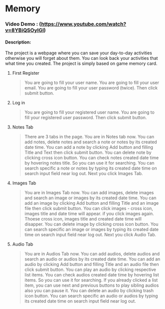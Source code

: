 # Memory
### Video Demo : (https://www.youtube.com/watch?v=8YBiQSOyIGI)
#### Description:

The project is a webpage where you can save your day-to-day activities otherwise you will forget about them. You can look back your activities that what time you created. The project is simply based on game memory card.

1. First Register
   >You are going to fill your user name.
   >You are going to fill your user email.
   >You are going to fill your user password (twice).
   >Then click submit button.

2. Log in
   >You are going to fill your registered user name.
   >You are going to fill your registered user password.
   >Then click submit button.

3. Notes Tab
   >There are 3 tabs in the page.
   >You are in Notes tab now.
   >You can add notes, delete notes and search a note or notes by its created date time.
   >You can add a note by clicking Add button and filling Title and Text then click submit button.
   >You can delete note by clicking cross icon button.
   >You can check notes created date time by hovering notes title. So you can use it for searching.
   >You can search specific a note or notes by typing its created date time on search input field near log out.
   >Next you click Images Tab.

4. Images Tab
   >You are in Images Tab now.
   >You can add images, delete images and search an image or images by its created date time.
   >You can add an image by clicking Add button and filling Title and an image file then click submit button.
   >You can click images - cross icon, images title and date time will appear.
   >if you click images again. Thoese cross icon, images title and created date time will disapper.
   >You can delete image by clicking cross icon button.
   >You can search specific an image or images by typing its created date time on search input field near log out.
   >Next you click Audio Tab.

5. Audio Tab
   >You are in Audios Tab now.
   >You can add audios, delete audios and search an audio or audios by its created date time.
   >You can add an audio by clicking Add button and filling Title and an audio file then click submit button.
   >You can play an audio by clicking respective list items.
   >You can check audios created date time by hovering list items. So you can use it for searching.
   >If you already clicked a list item, you can use next and previous buttons to play sibling audios also you can pause it.
   >You can delete an audio by clicking trash icon button.
   >You can search specific an audio or audios by typing its created date time on search input field near log out.
